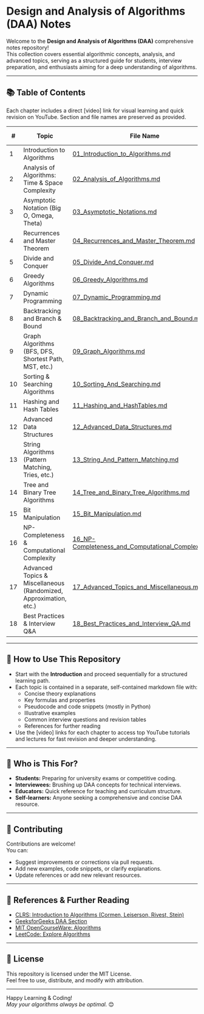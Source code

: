 # Design and Analysis of Algorithms (DAA) Notes

Welcome to the **Design and Analysis of Algorithms (DAA)** comprehensive notes repository!  
This collection covers essential algorithmic concepts, analysis, and advanced topics, serving as a structured guide for students, interview preparation, and enthusiasts aiming for a deep understanding of algorithms.

---

## 📚 Table of Contents

Each chapter includes a direct [video] link for visual learning and quick revision on YouTube. Section and file names are preserved as provided.

| #  | Topic                                                                                          | File Name                                      |   | Video Link |
|----|-----------------------------------------------------------------------------------------------|------------------------------------------------|---|------------|
| 1  | Introduction to Algorithms                                                                    | [01_Introduction_to_Algorithms.md](01_Introduction_to_Algorithms.md) |   | [video](https://www.youtube.com/results?search_query=Introduction+to+Algorithms) |
| 2  | Analysis of Algorithms: Time & Space Complexity                                               | [02_Analysis_of_Algorithms.md](02_Analysis_of_Algorithms.md) |   | [video](https://www.youtube.com/results?search_query=Analysis+of+Algorithms+Time+Space+Complexity) |
| 3  | Asymptotic Notation (Big O, Omega, Theta)                                                     | [03_Asymptotic_Notations.md](03_Asymptotic_Notations.md) |   | [video](https://www.youtube.com/results?search_query=Asymptotic+Notation+Big+O+Omega+Theta) |
| 4  | Recurrences and Master Theorem                                                                | [04_Recurrences_and_Master_Theorem.md](04_Recurrences_and_Master_Theorem.md) |   | [video](https://www.youtube.com/results?search_query=Recurrences+Master+Theorem+Algorithms) |
| 5  | Divide and Conquer                                                                            | [05_Divide_And_Conquer.md](05_Divide_And_Conquer.md) |   | [video](https://www.youtube.com/results?search_query=Divide+and+Conquer+Algorithms) |
| 6  | Greedy Algorithms                                                                             | [06_Greedy_Algorithms.md](06_Greedy_Algorithms.md) |   | [video](https://www.youtube.com/results?search_query=Greedy+Algorithms) |
| 7  | Dynamic Programming                                                                           | [07_Dynamic_Programming.md](07_Dynamic_Programming.md) |   | [video](https://www.youtube.com/results?search_query=Dynamic+Programming) |
| 8  | Backtracking and Branch & Bound                                                               | [08_Backtracking_and_Branch_and_Bound.md](08_Backtracking_and_Branch_and_Bound.md) |   | [video](https://www.youtube.com/results?search_query=Backtracking+Branch+and+Bound+Algorithms) |
| 9  | Graph Algorithms (BFS, DFS, Shortest Path, MST, etc.)                                         | [09_Graph_Algorithms.md](09_Graph_Algorithms.md) |   | [video](https://www.youtube.com/results?search_query=Graph+Algorithms+BFS+DFS+Shortest+Path+MST) |
| 10 | Sorting & Searching Algorithms                                                                | [10_Sorting_And_Searching.md](10_Sorting_And_Searching.md) |   | [video](https://www.youtube.com/results?search_query=Sorting+and+Searching+Algorithms) |
| 11 | Hashing and Hash Tables                                                                       | [11_Hashing_and_HashTables.md](11_Hashing_and_HashTables.md) |   | [video](https://www.youtube.com/results?search_query=Hashing+and+Hash+Tables+Algorithms) |
| 12 | Advanced Data Structures                                                                      | [12_Advanced_Data_Structures.md](12_Advanced_Data_Structures.md) |   | [video](https://www.youtube.com/results?search_query=Advanced+Data+Structures+Algorithms) |
| 13 | String Algorithms (Pattern Matching, Tries, etc.)                                             | [13_String_And_Pattern_Matching.md](13_String_And_Pattern_Matching.md) |   | [video](https://www.youtube.com/results?search_query=String+Algorithms+Pattern+Matching+Tries) |
| 14 | Tree and Binary Tree Algorithms                                                               | [14_Tree_and_Binary_Tree_Algorithms.md](14_Tree_and_Binary_Tree_Algorithms.md) |   | [video](https://www.youtube.com/results?search_query=Tree+and+Binary+Tree+Algorithms) |
| 15 | Bit Manipulation                                                                              | [15_Bit_Manipulation.md](15_Bit_Manipulation.md) |   | [video](https://www.youtube.com/results?search_query=Bit+Manipulation+Algorithms) |
| 16 | NP-Completeness & Computational Complexity                                                    | [16_NP-Completeness_and_Computational_Complexity.md](16_NP-Completeness_and_Computational_Complexity.md) |   | [video](https://www.youtube.com/results?search_query=NP+Completeness+Computational+Complexity) |
| 17 | Advanced Topics & Miscellaneous (Randomized, Approximation, etc.)                             | [17_Advanced_Topics_and_Miscellaneous.md](17_Advanced_Topics_and_Miscellaneous.md) |   | [video](https://www.youtube.com/results?search_query=Randomized+Approximation+Algorithms+Advanced+DAA) |
| 18 | Best Practices & Interview Q&A                                                                | [18_Best_Practices_and_Interview_QA.md](18_Best_Practices_and_Interview_QA.md) |   | [video](https://www.youtube.com/results?search_query=Algorithms+Best+Practices+Interview+Questions) |

---

## 📝 How to Use This Repository

- Start with the **Introduction** and proceed sequentially for a structured learning path.
- Each topic is contained in a separate, self-contained markdown file with:
  - Concise theory explanations
  - Key formulas and properties
  - Pseudocode and code snippets (mostly in Python)
  - Illustrative examples
  - Common interview questions and revision tables
  - References for further reading
- Use the [video] links for each chapter to access top YouTube tutorials and lectures for fast revision and deeper understanding.

---

## 🎯 Who is This For?

- **Students:** Preparing for university exams or competitive coding.
- **Interviewees:** Brushing up DAA concepts for technical interviews.
- **Educators:** Quick reference for teaching and curriculum structure.
- **Self-learners:** Anyone seeking a comprehensive and concise DAA resource.

---

## 📌 Contributing

Contributions are welcome!  
You can:
- Suggest improvements or corrections via pull requests.
- Add new examples, code snippets, or clarify explanations.
- Update references or add new relevant resources.

---

## 📖 References & Further Reading

- [CLRS: Introduction to Algorithms (Cormen, Leiserson, Rivest, Stein)](https://mitpress.mit.edu/9780262046305/introduction-to-algorithms/)
- [GeeksforGeeks DAA Section](https://www.geeksforgeeks.org/fundamentals-of-algorithms/)
- [MIT OpenCourseWare: Algorithms](https://ocw.mit.edu/courses/6-006-introduction-to-algorithms-fall-2011/)
- [LeetCode: Explore Algorithms](https://leetcode.com/explore/learn/)

---

## 🚀 License

This repository is licensed under the MIT License.  
Feel free to use, distribute, and modify with attribution.

---

Happy Learning & Coding!  
*May your algorithms always be optimal.* 😊
